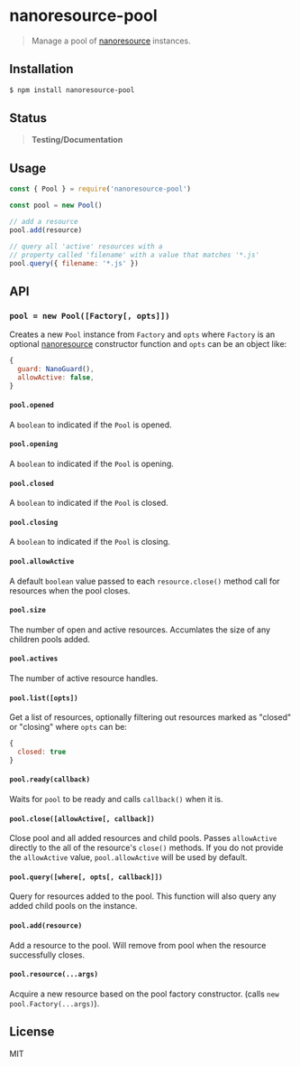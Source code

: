 nanoresource-pool
=================

> Manage a pool of [nanoresource][nanoresource] instances.

<a name="installation"></a>
## Installation

```sh
$ npm install nanoresource-pool
```

## Status

> **Testing/Documentation**

<a name="usage"></a>
## Usage

```js
const { Pool } = require('nanoresource-pool')

const pool = new Pool()

// add a resource
pool.add(resource)

// query all 'active' resources with a
// property called 'filename' with a value that matches '*.js'
pool.query({ filename: '*.js' })
```

<a name="api"></a>
## API

<a name="pool"></a>
### `pool = new Pool([Factory[, opts]])`

Creates a new `Pool` instance from `Factory` and `opts` where `Factory` is an
optional [nanoresource][nanoresource] constructor function and `opts` can be
an object like:

```js
{
  guard: NanoGuard(),
  allowActive: false,
}
```

<a name="pool-opened"></a>
#### `pool.opened`

A `boolean` to indicated if the `Pool` is opened.

<a name="pool-opening"></a>
#### `pool.opening`

A `boolean` to indicated if the `Pool` is opening.

<a name="pool-closed"></a>
#### `pool.closed`

A `boolean` to indicated if the `Pool` is closed.

<a name="pool-closing"></a>
#### `pool.closing`

A `boolean` to indicated if the `Pool` is closing.

<a name="pool-allow-active"></a>
#### `pool.allowActive`

A default `boolean` value passed to each `resource.close()` method
call for resources when the pool closes.

<a name="pool-size"></a>
#### `pool.size`

The number of open and active resources. Accumlates
the size of any children pools added.

<a name="pool-actives"></a>
#### `pool.actives`

The number of active resource handles.

<a name="pool-list"></a>
#### `pool.list([opts])`

Get a list of resources, optionally filtering out
resources marked as "closed" or "closing" where `opts` can be:

```js
{
  closed: true
}
```

<a name="pool-ready"></a>
#### `pool.ready(callback)`

Waits for `pool` to be ready and calls `callback()` when it is.

<a name="pool-close"></a>
#### `pool.close([allowActive[, callback])`

Close pool and all added resources and child pools. Passes `allowActive`
directly to the all of the resource's `close()` methods. If you do not
provide the `allowActive` value, `pool.allowActive` will be used by
default.

<a name="pool-query"></a>
#### `pool.query([where[, opts[, callback]])`

Query for resources added to the pool. This function will also query any
added child pools on the instance.

<a name="pool-add"></a>
#### `pool.add(resource)`

Add a resource to the pool. Will remove from pool when the resource
successfully closes.

<a name="pool-resource"></a>
#### `pool.resource(...args)`

Acquire a new resource based on the pool factory constructor. (calls `new
pool.Factory(...args)`).

## License

MIT


[nanoresource]: https://github.com/mafintosh/nanoresource
